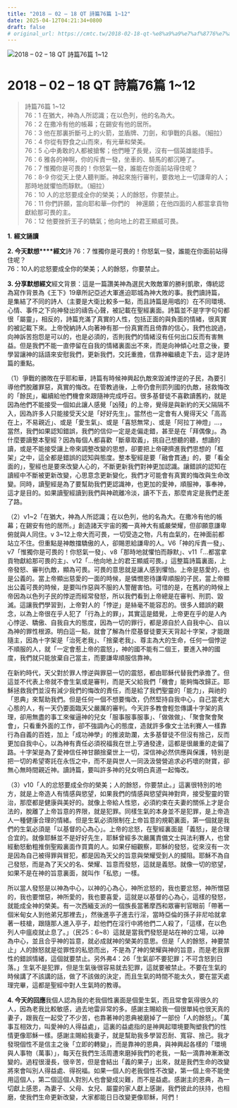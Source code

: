 ```yaml
---
title: "2018 – 02 – 18 QT 詩篇76篇 1~12"
date: 2025-04-12T04:21:34+0800
draft: false
# original_url: https://cmtc.tw/2018-02-18-qt-%e8%a9%a9%e7%af%8776%e7%af%87-112
---
```


![2018 – 02 – 18 QT 詩篇76篇 1\~12](/images/qt.jpg   "2018 – 02 – 18 QT 詩篇76篇 1\~12")

# 2018 – 02 – 18 QT 詩篇76篇 1\~12

> 詩篇76篇 1\~12  
> 76：1 在猶大，神為人所認識；在以色列，他的名為大。  
> 76：2 在撒冷有他的帳幕；在錫安有他的居所。  
> 76：3 他在那裏折斷弓上的火箭，並盾牌、刀劍，和爭戰的兵器。（細拉）  
> 76：4 你從有野食之山而來，有光華和榮美。  
> 76：5 心中勇敢的人都被搶奪；他們睡了長覺，沒有一個英雄能措手。  
> 76：6 雅各的神啊，你的斥責一發，坐車的、騎馬的都沉睡了。  
> 76：7 惟獨你是可畏的！你怒氣一發，誰能在你面前站得住呢？  
> 76：8-9 你從天上使人聽判斷。神起來施行審判，要救地上一切謙卑的人；那時地就懼怕而靜默。（細拉）  
> 76：10 人的忿怒要成全你的榮美；人的餘怒，你要禁止。  
> 76：11 你們許願，當向耶和華─你們的　神還願；在他四面的人都當拿貢物獻給那可畏的主。  
> 76：12 他要挫折王子的驕氣；他向地上的君王顯威可畏。

**1.** **經文誦讀**

**2. 今天默想****經文**詩 76：7 惟獨你是可畏的！你怒氣一發，誰能在你面前站得住呢？  
76：10人的忿怒要成全你的榮美；人的餘怒，你要禁止。

**3. 分享默想經文**經文背景：這是一篇讚美神為選民大敗敵軍的勝利凱歌，傳統認為寫作背景為《王下》19章所記亞述大軍進迫耶城為神大敗的事。我們讀詩篇，是集結了不同的詩人（主要是大衛比較多一點，而且詩篇是用唱的）在不同環境、心情、事件之下向神發出的禱告心聲，被記載在聖經裏面。詩篇並不是字字句句都很「屬靈」，相反的，詩篇充滿了真實的人性，包括正面的與負面的情緒，很真實的被記載下來。上帝悅納詩人向著神有那一份真實而且倚靠的信心，我們也說過，向神訴苦抱怨是可以的，也是必須的，否則我們的情緒沒有任何出口反而有害無益。但是我們不能一直停留在自我的情緒裏面出不來，而是向神傾心吐意之後，要學習讓神的話語來安慰我們，更新我們，交託重擔，信靠神繼續走下去，這才是詩篇的重點。

（1）爭戰的勝敗在乎耶和華，詩篇有時候神興起仇敵來毀滅悖逆的子民，為要引導他們脫離罪惡，真實的悔改。在管教過後，上帝仍會刑罰列國的仇敵，拯救悔改的「餘民」，繼續給他們機會來跟隨神完成呼召。很多基督徒不喜歡讀舊約，就是因為他們不能接受一個如此讓人感覺「凶殘」的上帝，覺得是與新約的天父隔隔不入，因為許多人只能接受天父是「好好先生」。當然也一定會有人覺得天父「高高在上，不易親近」、或是「愛生氣」、或是「喜怒無常」、或是「阿拉丁神燈」…，當然，我們如果認知錯誤，我們的信仰一定是走偏走錯，甚至是在「拜偶像」。為什麼要讀整本聖經？因為每個人都喜歡「斷章取義」，挑自己想聽的聽，想讀的讀，或是不能接受讓上帝來調整改變的思想，卻要把上帝硬擠進我們思想的「框架」之中，這全都是錯誤的認知與態度。整本聖經是要「融會貫通」的，要「看全面的」，聖經也是要來改變人心的，不斷更新我們對神更加認識。讓錯誤的認知在讀經中不斷被更新改變，心思意念更新變化，我們才可能會有真實的悔改與生命改變。同時，讀聖經是為了要幫助我們更認識神，也更加的愛神，順服神，事奉神，這才是目的。如果讀聖經讀到我們與神疏離冷淡，讀不下去，那麼肯定是我們走差了路。

（2）v1\~2「在猶大，神為人所認識；在以色列，他的名為大。在撒冷有他的帳幕；在錫安有他的居所。」創造諸天宇宙的獨一真神大有威嚴榮耀，但卻願意謙卑俯就與人同住。v 3\~12上帝大而可畏，一切受造之物，凡有血氣的，在神面前都站立不住。但重點是神敵擋驕傲的人，卻賜恩給謙卑的人。V6「神的斥責一發」、v7「惟獨你是可畏的！你怒氣一發」、v8「那時地就懼怕而靜默」、v11「…都當拿貢物獻給那可畏的主」、v12「…他向地上的君王顯威可畏。」這整篇詩篇裏面，上帝發怒、審判仇敵，顯為可畏。可畏的意思就是讓人感到懼怕。上帝是慈愛的，也是公義的。當上帝顯出慈愛的一面的時候，是憐憫恩待謙卑順服的子民，當上帝顯出公義可畏的時候，是要叫作惡與不服的人警醒害怕。可惜的是，在舊約的時候上帝因為以色列子民的悖逆而經常發怒，所以我們看到上帝總是在審判、刑罰、毀滅。這讓我們學習到，上帝對人的「悖逆」是絲毫不能容忍的。很多人錯誤的觀念，以為上帝很在乎人犯了「行為上的罪」，其實這是錯覺，上帝更在乎的是人內心悖逆、驕傲、自我自大的態度，因為一切的罪行，都是源自於人自我中心、自以為神的罪性根源。明白這一點，就會了解為什麼基督徒要天天背起十字架，才能跟隨主，因為十字架是「治死老我」、「捨棄老我」、尊主為大的生命，任何一個悖逆不順服的人，就「一定會惹上帝的震怒」，神的國不能有二個王，要進入神的國度，我們就只能放棄自己當主，而要謙卑順服信靠神。

在新約時代，天父對於罪人悖逆與罪惡一切的震怒，都由耶穌代替我們承擔了。但這並不代表上帝就不會生氣或是審判，而是天父給我們「機會」能夠悔改歸正。耶穌拯救我們並沒有減少我們的悔改的責任，而是給了我們聖靈的「能力」，與祂的「恩典」來幫助我們。但是任何一個不想要悔改，仍然堅持自我中心，自己當老大心態的人，有一天仍要面臨天父嚴厲的審判。今天許多教會輕忽傳講十字架的真理，卻用無盡的事工來催逼神的兒女「服事服事服事」、「做做做」、「聚會聚會聚會」，只看重外面的工作，卻不強調內心的態度，造就許多像文士法利賽人一樣靠行為自義的百姓，加上「成功神學」的推波助瀾，太多基督徒不但沒有捨己，反而更加自我中心，以為神有責任必須祝福我在世上亨通發達，這都是很嚴重的走偏了路。十字架是為了愛神信任神甘願捨棄世上一切，深信神必然供應與保護，特別是把一切的希望寄託在永恆之中，而不是與世人一同汲汲營營追求必朽壞的財寶，卻無心無時間親近神。讀詩篇，要叫許多神的兒女明白真道一起悔改。

（3）v10「人的忿怒要成全你的榮美；人的餘怒，你要禁止。」這裏很特別的地方，就是上帝造人有情感與慾望，如果我們的情感與慾望與神對齊，接受聖靈的管治，那麼都是健康與美好的。就像上帝給人性慾，必須約束在夫妻的關係上才是合法的，脫離了上帝旨意的界限，就是犯罪。同樣生氣的本身並不是犯罪，是上帝造人一種健康合理的情緒。但是生氣必須限制在上帝旨意的規範裏面，第一個就是我們的生氣必須是「以基督的心為心」。上帝的忿怒，在聖經裏面是「義怒」，是合理合宜的。就像耶穌並不是好好先生，耶穌曾經多次嚴厲責備文士與法利賽人，也曾經動怒動粗推倒聖殿裏面作買賣的人。如果仔細觀察，耶穌的發怒，從來沒有一次是因為自己被得罪與冒犯，都是因為天父的旨意與榮耀受到人的攔阻。耶穌不為自己發怒，而是為了天父的名、榮耀、旨意而發怒，這就是義怒。就像一切的慾望，如果不是在神的旨意裏面，就叫作「私慾」一樣。

所以當人發怒是以神為中心，以神的心為心，神所忿怒的，我也要忿怒，神所憎惡的，我也要憎惡，神所愛的，我也要喜愛，這就是以基督的心為心，這樣的發怒，就能成全神的榮美。有一次西緬支派的一個族長當著摩西和眾審判官眼前「帶著一個米甸女人到他弟兄那裡去」，然後進亭子進去行淫，當時亞倫的孫子非尼哈就拿著一枝槍，跟隨那人進入亭子，趁他們在淫行中將他們二人殺了，「這樣，在以色列人中瘟疫就止息了。」（民25：6\~8）這就是當我們發怒是站在神的立場，以神為中心，並且合乎神的旨意，就必成就神的榮美的意思。但是「人的餘怒，神要禁止」人的餘怒就是從罪性的私慾而出，不是為了神的榮耀與神的旨意，而是老我罪性的錯誤情緒，這個就要禁止。另外弗4：26「生氣卻不要犯罪；不可含怒到日落。」生氣不是犯罪，但是生氣後很容易就去犯罪，這就要被禁止。不要在生氣的時候講了不該講的話，做了不該做的決定，而且生氣的時間不能太久，要在當天處理完畢，這都是聖經中對人生氣時的教導。

**4. 今天的回應**我個人認為我的老我個性裏面是個愛生氣，而且常會氣得很久的人，因為老我比較敏感，過去地雷非常的多。感謝主賜給我一個很單純也很天真的妻子，跟我在一起受了不少苦，也靠著神的恩典被磨掉了一部份「人的餘怒」。「萬事互相效力，叫愛神的人得益處」，這裏的益處指的是神興起環境要陶塑我們的性情更像耶穌一樣。感謝主賜給我妻子，就是幫助我多學習忍耐、寬容、捨己。我才發現個性不是信主之後「立即的轉變」，而是靠神的恩典，與神興起各樣的「環境與人事物（萬事）」，每天在我們生活周遭來磨掉我們的老我，一點一滴靠神漸漸改變的。過程很漫長，很辛苦，但是會結出「義的果子」出來，就是我們生命的改變將來會叫別人得益處、得祝福。如果一個人的老我個性不改變，第一個上帝不能使用這個人，第二個這個人對別人也會變成災難，而不是益處。感謝主的恩典，為一切獻上感恩，為妻子、父母、女兒、屬靈的家人獻上感謝，我們彼此的扶持，也相磨，使我們生命更新改變，大家都能日日改變更像耶穌，阿們！
